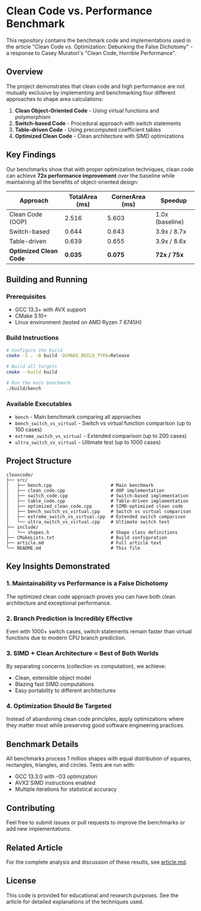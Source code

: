 # Clean Code vs. Performance Benchmark

This repository contains the benchmark code and implementations used in the article "Clean Code vs. Optimization: Debunking the False Dichotomy" - a response to Casey Muratori's "Clean Code, Horrible Performance".

## Overview

The project demonstrates that clean code and high performance are not mutually exclusive by implementing and benchmarking four different approaches to shape area calculations:

1. **Clean Object-Oriented Code** - Using virtual functions and polymorphism
2. **Switch-based Code** - Procedural approach with switch statements  
3. **Table-driven Code** - Using precomputed coefficient tables
4. **Optimized Clean Code** - Clean architecture with SIMD optimizations

## Key Findings

Our benchmarks show that with proper optimization techniques, clean code can achieve **72x performance improvement** over the baseline while maintaining all the benefits of object-oriented design:

| Approach | TotalArea (ms) | CornerArea (ms) | Speedup |
|----------|----------------|-----------------|---------|
| Clean Code (OOP) | 2.516 | 5.603 | 1.0x (baseline) |
| Switch-based | 0.644 | 0.643 | 3.9x / 8.7x |
| Table-driven | 0.639 | 0.655 | 3.9x / 8.6x |
| **Optimized Clean Code** | **0.035** | **0.075** | **72x / 75x** |

## Building and Running

### Prerequisites

- GCC 13.3+ with AVX support
- CMake 3.10+
- Linux environment (tested on AMD Ryzen 7 8745H)

### Build Instructions

```bash
# Configure the build
cmake -S . -B build -DCMAKE_BUILD_TYPE=Release

# Build all targets
cmake --build build

# Run the main benchmark
./build/bench
```

### Available Executables

- `bench` - Main benchmark comparing all approaches
- `bench_switch_vs_virtual` - Switch vs virtual function comparison (up to 100 cases)
- `extreme_switch_vs_virtual` - Extended comparison (up to 200 cases)  
- `ultra_switch_vs_virtual` - Ultimate test (up to 1000 cases)

## Project Structure

```
cleancode/
├── src/
│   ├── bench.cpp                      # Main benchmark
│   ├── clean_code.cpp                 # OOP implementation
│   ├── switch_code.cpp                # Switch-based implementation
│   ├── table_code.cpp                 # Table-driven implementation
│   ├── optimized_clean_code.cpp       # SIMD-optimized clean code
│   ├── bench_switch_vs_virtual.cpp    # Switch vs virtual comparison
│   ├── extreme_switch_vs_virtual.cpp  # Extended switch comparison
│   └── ultra_switch_vs_virtual.cpp    # Ultimate switch test
├── include/
│   └── shapes.h                       # Shape class definitions
├── CMakeLists.txt                     # Build configuration
├── article.md                         # Full article text
└── README.md                          # This file
```

## Key Insights Demonstrated

### 1. Maintainability vs Performance is a False Dichotomy
The optimized clean code approach proves you can have both clean architecture and exceptional performance.

### 2. Branch Prediction is Incredibly Effective
Even with 1000+ switch cases, switch statements remain faster than virtual functions due to modern CPU branch prediction.

### 3. SIMD + Clean Architecture = Best of Both Worlds
By separating concerns (collection vs computation), we achieve:
- Clean, extensible object model
- Blazing fast SIMD computations
- Easy portability to different architectures

### 4. Optimization Should Be Targeted
Instead of abandoning clean code principles, apply optimizations where they matter most while preserving good software engineering practices.

## Benchmark Details

All benchmarks process 1 million shapes with equal distribution of squares, rectangles, triangles, and circles. Tests are run with:
- GCC 13.3.0 with -O3 optimization
- AVX2 SIMD instructions enabled
- Multiple iterations for statistical accuracy

## Contributing

Feel free to submit issues or pull requests to improve the benchmarks or add new implementations.

## Related Article

For the complete analysis and discussion of these results, see [article.md](article.md).

## License

This code is provided for educational and research purposes. See the article for detailed explanations of the techniques used.



